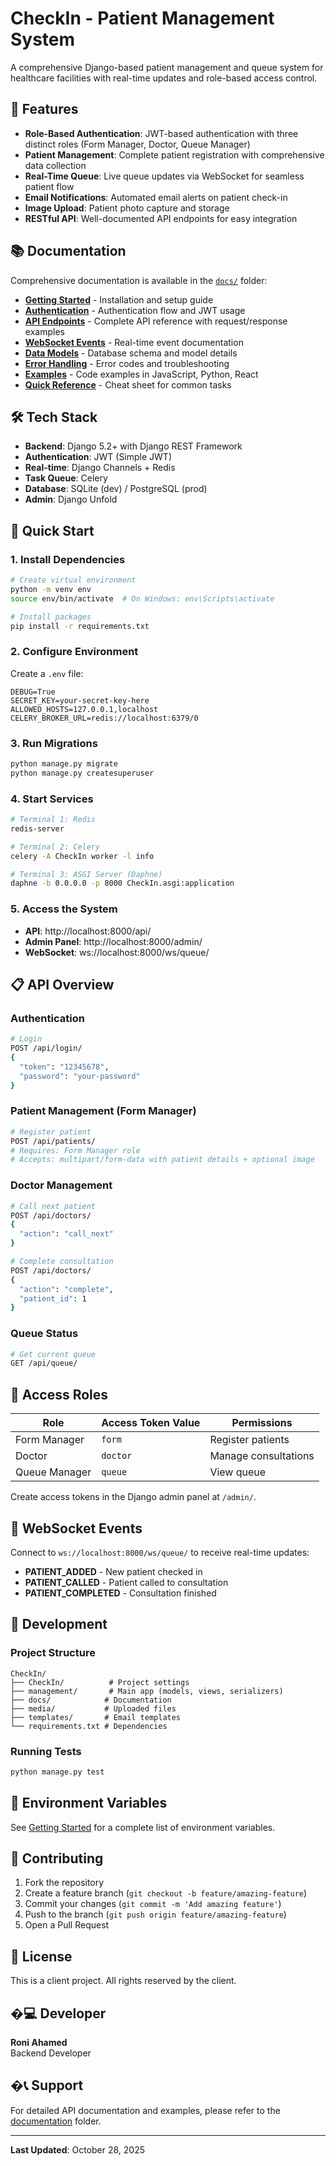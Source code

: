 # CheckIn - Patient Management System

A comprehensive Django-based patient management and queue system for healthcare facilities with real-time updates and role-based access control.

## 🚀 Features

- **Role-Based Authentication**: JWT-based authentication with three distinct roles (Form Manager, Doctor, Queue Manager)
- **Patient Management**: Complete patient registration with comprehensive data collection
- **Real-Time Queue**: Live queue updates via WebSocket for seamless patient flow
- **Email Notifications**: Automated email alerts on patient check-in
- **Image Upload**: Patient photo capture and storage
- **RESTful API**: Well-documented API endpoints for easy integration

## 📚 Documentation

Comprehensive documentation is available in the [`docs/`](docs/) folder:

- **[Getting Started](docs/getting-started.md)** - Installation and setup guide
- **[Authentication](docs/authentication.md)** - Authentication flow and JWT usage
- **[API Endpoints](docs/api-endpoints.md)** - Complete API reference with request/response examples
- **[WebSocket Events](docs/websocket.md)** - Real-time event documentation
- **[Data Models](docs/data-models.md)** - Database schema and model details
- **[Error Handling](docs/error-handling.md)** - Error codes and troubleshooting
- **[Examples](docs/examples.md)** - Code examples in JavaScript, Python, React
- **[Quick Reference](docs/quick-reference.md)** - Cheat sheet for common tasks

## 🛠️ Tech Stack

- **Backend**: Django 5.2+ with Django REST Framework
- **Authentication**: JWT (Simple JWT)
- **Real-time**: Django Channels + Redis
- **Task Queue**: Celery
- **Database**: SQLite (dev) / PostgreSQL (prod)
- **Admin**: Django Unfold

## 🚦 Quick Start

### 1. Install Dependencies

```bash
# Create virtual environment
python -m venv env
source env/bin/activate  # On Windows: env\Scripts\activate

# Install packages
pip install -r requirements.txt
```

### 2. Configure Environment

Create a `.env` file:

```env
DEBUG=True
SECRET_KEY=your-secret-key-here
ALLOWED_HOSTS=127.0.0.1,localhost
CELERY_BROKER_URL=redis://localhost:6379/0
```

### 3. Run Migrations

```bash
python manage.py migrate
python manage.py createsuperuser
```

### 4. Start Services

```bash
# Terminal 1: Redis
redis-server

# Terminal 2: Celery
celery -A CheckIn worker -l info

# Terminal 3: ASGI Server (Daphne)
daphne -b 0.0.0.0 -p 8000 CheckIn.asgi:application
```

### 5. Access the System

- **API**: http://localhost:8000/api/
- **Admin Panel**: http://localhost:8000/admin/
- **WebSocket**: ws://localhost:8000/ws/queue/

## 📋 API Overview

### Authentication

```bash
# Login
POST /api/login/
{
  "token": "12345678",
  "password": "your-password"
}
```

### Patient Management (Form Manager)

```bash
# Register patient
POST /api/patients/
# Requires: Form Manager role
# Accepts: multipart/form-data with patient details + optional image
```

### Doctor Management

```bash
# Call next patient
POST /api/doctors/
{
  "action": "call_next"
}

# Complete consultation
POST /api/doctors/
{
  "action": "complete",
  "patient_id": 1
}
```

### Queue Status

```bash
# Get current queue
GET /api/queue/
```

## 🔐 Access Roles

| Role | Access Token Value | Permissions |
|------|-------------------|-------------|
| Form Manager | `form` | Register patients |
| Doctor | `doctor` | Manage consultations |
| Queue Manager | `queue` | View queue |

Create access tokens in the Django admin panel at `/admin/`.

## 📡 WebSocket Events

Connect to `ws://localhost:8000/ws/queue/` to receive real-time updates:

- **PATIENT_ADDED** - New patient checked in
- **PATIENT_CALLED** - Patient called to consultation  
- **PATIENT_COMPLETED** - Consultation finished

## 🔧 Development

### Project Structure

```
CheckIn/
├── CheckIn/          # Project settings
├── management/       # Main app (models, views, serializers)
├── docs/            # Documentation
├── media/           # Uploaded files
├── templates/       # Email templates
└── requirements.txt # Dependencies
```

### Running Tests

```bash
python manage.py test
```

## 📝 Environment Variables

See [Getting Started](docs/getting-started.md) for a complete list of environment variables.

## 🤝 Contributing

1. Fork the repository
2. Create a feature branch (`git checkout -b feature/amazing-feature`)
3. Commit your changes (`git commit -m 'Add amazing feature'`)
4. Push to the branch (`git push origin feature/amazing-feature`)
5. Open a Pull Request

## 📄 License

This is a client project. All rights reserved by the client.

## �‍💻 Developer

**Roni Ahamed**  
Backend Developer

## �📞 Support

For detailed API documentation and examples, please refer to the [documentation](docs/) folder.

---

**Last Updated**: October 28, 2025
